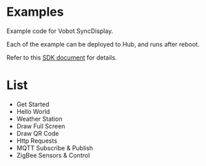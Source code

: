 # Examples

Example code for Vobot SyncDisplay.

Each of the example can be deployed to Hub, and runs after reboot.

Refer to this [SDK document](https://dev.myvobot.com/sync-display/sdk/index.html) for details.

# List

- Get Started
- Hello World
- Weather Station
- Draw Full Screen
- Draw QR Code
- Http Requests
- MQTT Subscribe & Publish
- ZigBee Sensors & Control
